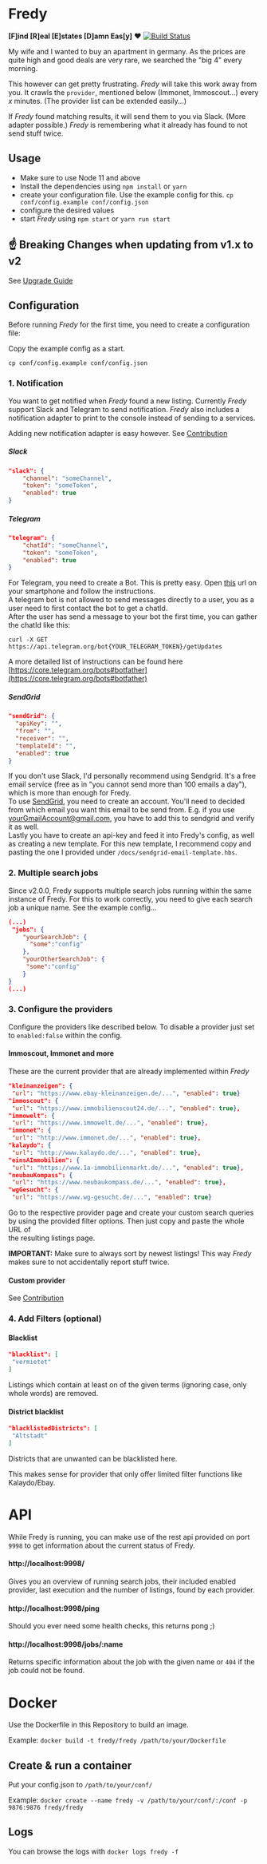 # Fredy  
  
**[F]ind [R]eal [E]states [D]amn Eas[y]** :heart:  [![Build Status](https://travis-ci.org/orangecoding/fredy.svg?branch=master)](https://travis-ci.org/orangecoding/fredy)
  
My wife and I wanted to buy an apartment in germany. As the prices are quite high and good deals are very rare, we searched the "big 4" every morning.     
  
This however can get pretty frustrating. _Fredy_ will take this work away from you. It crawls the `provider`, mentioned below (Immonet, Immoscout...) every _x_ minutes. (The provider list can be extended easily...)     
  
If _Fredy_ found matching results, it will send them to you via Slack. (More adapter possible.) _Fredy_ is remembering what it already has found to not send stuff twice.  
  
## Usage  
  
- Make sure to use Node 11 and above  
- Install the dependencies using `npm install` or `yarn`  
- create your configuration file. Use the example config for this. `cp conf/config.example conf/config.json`  
- configure the desired values  
- start _Fredy_ using `npm start` or `yarn run start`  
  
## :point_up: Breaking Changes when updating from v1.x to v2
See [Upgrade Guide](./doc/upgrade-from-1-to-2.md)
  
## Configuration  
  
Before running _Fredy_ for the first time, you need to create a configuration file:  
  
Copy the example config as a start.  
```  
cp conf/config.example conf/config.json  
```  
  
### 1. Notification  
  
You want to get notified when _Fredy_ found a new listing. Currently _Fredy_ support Slack and Telegram to send notification. _Fredy_ also includes a notification adapter to print to the console instead of sending to a services.  
  
Adding new notification adapter is easy however. See [Contribution](https://github.com/orangecoding/fredy/blob/master/CONTRIBUTION.md)  
  
##### Slack 
```json  
"slack": {  
    "channel": "someChannel", 
    "token": "someToken", 
    "enabled": true
}  
```  
  
##### Telegram  
```json  
"telegram": {  
    "chatId": "someChannel", 
    "token": "someToken", 
    "enabled": true
}  
```  
  
For Telegram, you need to create a Bot. This is pretty easy. Open [this](https://telegram.me/BotFather) url on your smartphone and follow the instructions.  
A telegram bot is not allowed to send messages directly to a user, you as a user need to first contact the bot to get a chatId.     
After the user has send a message to your bot the first time, you can gather the chatId like this:   
```  
curl -X GET https://api.telegram.org/bot{YOUR_TELEGRAM_TOKEN}/getUpdates  
```  
  
A more detailed list of instructions can be found here [https://core.telegram.org/bots#botfather](https://core.telegram.org/bots#botfather)

##### SendGrid 
```json  
"sendGrid": {
  "apiKey": "",
  "from": "",
  "receiver": "",
  "templateId": "",
  "enabled": true
}  
```    
If you don't use Slack, I'd personally recommend using Sendgrid. It's a free email service (free as in "you cannot send more than 100 emails a day"), which is more than enough for Fredy.   
To use [SendGrid](https://sendgrid.com/), you need to create an account. You'll need to decided from which email you want this email to be send from. E.g. if you use yourGmailAccount@gmail.com, you have to add this to sendgrid and verify it as well.     
Lastly you have to create an api-key and feed it into Fredy's config, as well as creating a new template. For this new template, I recommend copy and pasting the one I provided under `/docs/sendgrid-email-template.hbs`.
  
### 2. Multiple search jobs 

Since v2.0.0, Fredy supports multiple search jobs running within the same instance of Fredy. For this to work correctly, you need to give each search job a unique name.
See the example config... 
```json
(...)
 "jobs": {
    "yourSearchJob": {
      "some":"config"
    },
    "yourOtherSearchJob": {
     "some":"config"
    }
}
(...)
```  
  
### 3. Configure the providers  
  
Configure the providers like described below. To disable a provider just set to `enabled:false` within the config.  
  
#### Immoscout, Immonet and more  
  
These are the current provider that are already implemented within _Fredy_  
  
```json  
"kleinanzeigen": {  
 "url": "https://www.ebay-kleinanzeigen.de/...", "enabled": true}  
"immoscout": {  
 "url": "https://www.immobilienscout24.de/...", "enabled": true},  
"immowelt": {  
 "url": "https://www.immowelt.de/...", "enabled": true},  
"immonet": {  
 "url": "http://www.immonet.de/...", "enabled": true},  
"kalaydo": {  
 "url": "http://www.kalaydo.de/...", "enabled": true},  
"einsAImmobilien": {  
 "url": "https://www.1a-immobilienmarkt.de/...", "enabled": true},  
"neubauKompass": {  
 "url": "https://www.neubaukompass.de/...", "enabled": true},  
"wgGesucht": {  
 "url": "https://www.wg-gesucht.de/...", "enabled": true}  
```  
  
Go to the respective provider page and create your custom search queries by using the provided filter options. Then just copy and paste the whole URL of  
the resulting listings page.  
  
**IMPORTANT:** Make sure to always sort by newest listings! This way _Fredy_ makes sure to not accidentally report stuff twice.  
  
#### Custom provider  
  
See [Contribution](https://github.com/orangecoding/fredy/blob/master/CONTRIBUTION.md)  
  
### 4. Add Filters (optional)  
  
  
#### Blacklist  
  
```json  
"blacklist": [  
 "vermietet"
]  
```  
  
Listings which contain at least on of the given terms (ignoring case, only whole words) are removed.   
  
#### District blacklist  
```json  
"blacklistedDistricts": [  
 "Altstadt"
]  
```  
Districts that are unwanted can be blacklisted here.   
  
This makes sense for provider that only offer limited filter functions like Kalaydo/Ebay.  
  
# API   
While Fredy is running, you can make use of the rest api provided on port `9998` to get information about the current status of Fredy.  
#### http://localhost:9998/
Gives you an overview of running search jobs, their included enabled provider, last execution and the number of listings, found by each provider. 

#### http://localhost:9998/ping
Should you ever need some health checks, this returns pong ;)

#### http://localhost:9998/jobs/:name
Returns specific information about the job with the given name or `404` if the job could not be found.

# Docker   
Use the Dockerfile in this Repository to build an image.  
  
Example: `docker build -t fredy/fredy /path/to/your/Dockerfile`  
  
## Create & run a container  
  
Put your config.json to `/path/to/your/conf/`  
  
Example: `docker create --name fredy -v /path/to/your/conf/:/conf -p 9876:9876 fredy/fredy`
  
## Logs  
  
You can browse the logs with  `docker logs fredy -f`  
  
